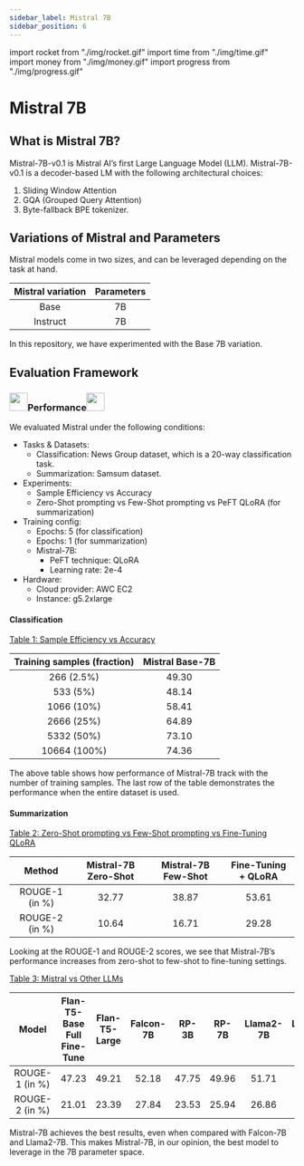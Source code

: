 ```yaml
---
sidebar_label: Mistral 7B
sidebar_position: 6
---
```


import rocket from "./img/rocket.gif"
import time from "./img/time.gif"
import money from "./img/money.gif"
import progress from "./img/progress.gif"

# Mistral 7B

## What is Mistral 7B?

Mistral-7B-v0.1 is Mistral AI’s first Large Language Model (LLM). Mistral-7B-v0.1 is a decoder-based LM with the following architectural choices:

1. Sliding Window Attention
2. GQA (Grouped Query Attention)
3. Byte-fallback BPE tokenizer.

## Variations of Mistral and Parameters

Mistral models come in two sizes, and can be leveraged depending on the task at hand.

| Mistral variation | Parameters |
| :---------------: | :--------: |
|       Base        |     7B     |
|     Instruct      |     7B     |

In this repository, we have experimented with the Base 7B variation.

## Evaluation Framework

### <img src={rocket} width="32" height="32"/>Performance<img src={rocket} width="32" height="32"/>

We evaluated Mistral under the following conditions:

- Tasks & Datasets:
  - Classification: News Group dataset, which is a 20-way classification task.
  - Summarization: Samsum dataset.
- Experiments:
  - Sample Efficiency vs Accuracy
  - Zero-Shot prompting vs Few-Shot prompting vs PeFT QLoRA (for summarization)
- Training config:
  - Epochs: 5 (for classification)
  - Epochs: 1 (for summarization)
  - Mistral-7B:
    - PeFT technique: QLoRA
    - Learning rate: 2e-4
- Hardware:
  - Cloud provider: AWC EC2
  - Instance: g5.2xlarge

#### Classification

<u> Table 1: Sample Efficiency vs Accuracy </u>

| Training samples (fraction) | Mistral Base-7B |
| :-------------------------: | :-------------: |
|         266 (2.5%)          |      49.30      |
|          533 (5%)           |      48.14      |
|         1066 (10%)          |      58.41      |
|         2666 (25%)          |      64.89      |
|         5332 (50%)          |      73.10      |
|        10664 (100%)         |      74.36      |

The above table shows how performance of Mistral-7B track with the number of training samples. The last row of the table demonstrates the performance when the entire dataset is used.

#### Summarization

<u> Table 2: Zero-Shot prompting vs Few-Shot prompting vs Fine-Tuning QLoRA </u>

|     Method     | Mistral-7B Zero-Shot | Mistral-7B Few-Shot | Fine-Tuning + QLoRA |
| :------------: | :------------------: | :-----------------: | :-----------------: |
| ROUGE-1 (in %) |        32.77         |        38.87        |        53.61        |
| ROUGE-2 (in %) |        10.64         |        16.71        |        29.28        |

Looking at the ROUGE-1 and ROUGE-2 scores, we see that Mistral-7B’s performance increases from zero-shot to few-shot to fine-tuning settings.

<u> Table 3: Mistral vs Other LLMs </u>

|     Model      | Flan-T5-Base Full Fine-Tune | Flan-T5-Large | Falcon-7B | RP-3B | RP-7B | Llama2-7B | Llama2-13B | Mistral-7B |
| :------------: | :-------------------------: | :-----------: | :-------: | :---: | :---: | :-------: | :--------: | :--------: |
| ROUGE-1 (in %) |            47.23            |     49.21     |   52.18   | 47.75 | 49.96 |   51.71   |   52.97    |   53.61    |
| ROUGE-2 (in %) |            21.01            |     23.39     |   27.84   | 23.53 | 25.94 |   26.86   |   28.32    |   29.28    |

Mistral-7B achieves the best results, even when compared with Falcon-7B and Llama2-7B. This makes Mistral-7B, in our opinion, the best model to leverage in the 7B parameter space.
